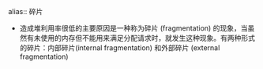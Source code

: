 alias:: 碎片

- 造成堆利用率很低的主要原因是一种称为碎片 (fragmentation) 的现象，当虽然有未使用的内存但不能用来满足分配请求时，就发生这种现象。有两种形式的碎片：内部碎片(internal fragmentation) 和外部碎片 (external fragmentation)